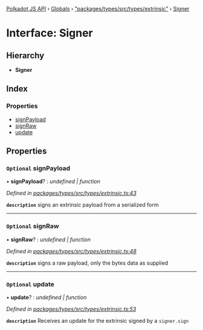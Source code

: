 [Polkadot JS API](../README.md) › [Globals](../globals.md) › ["packages/types/src/types/extrinsic"](../modules/_packages_types_src_types_extrinsic_.md) › [Signer](_packages_types_src_types_extrinsic_.signer.md)

# Interface: Signer

## Hierarchy

* **Signer**

## Index

### Properties

* [signPayload](_packages_types_src_types_extrinsic_.signer.md#optional-signpayload)
* [signRaw](_packages_types_src_types_extrinsic_.signer.md#optional-signraw)
* [update](_packages_types_src_types_extrinsic_.signer.md#optional-update)

## Properties

### `Optional` signPayload

• **signPayload**? : *undefined | function*

*Defined in [packages/types/src/types/extrinsic.ts:43](https://github.com/polkadot-js/api/blob/2395401a2b/packages/types/src/types/extrinsic.ts#L43)*

**`description`** signs an extrinsic payload from a serialized form

___

### `Optional` signRaw

• **signRaw**? : *undefined | function*

*Defined in [packages/types/src/types/extrinsic.ts:48](https://github.com/polkadot-js/api/blob/2395401a2b/packages/types/src/types/extrinsic.ts#L48)*

**`description`** signs a raw payload, only the bytes data as supplied

___

### `Optional` update

• **update**? : *undefined | function*

*Defined in [packages/types/src/types/extrinsic.ts:53](https://github.com/polkadot-js/api/blob/2395401a2b/packages/types/src/types/extrinsic.ts#L53)*

**`description`** Receives an update for the extrinsic signed by a `signer.sign`
